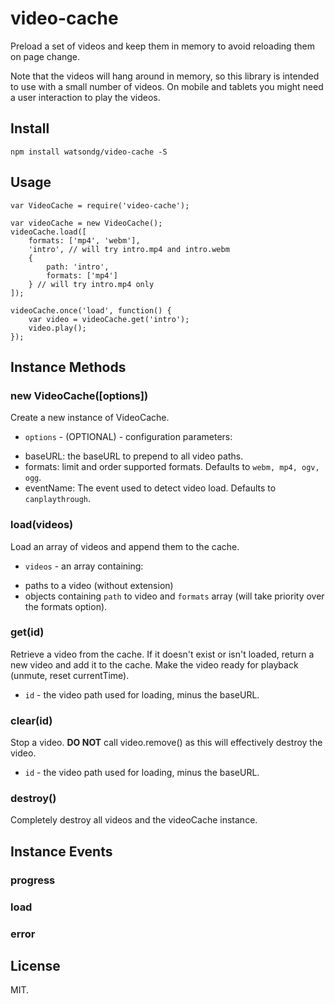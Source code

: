 video-cache
===

Preload a set of videos and keep them in memory to avoid reloading them on page change.

Note that the videos will hang around in memory, so this library is intended to use with a small number of videos.
On mobile and tablets you might need a user interaction to play the videos.

## Install

```
npm install watsondg/video-cache -S
```

## Usage

```
var VideoCache = require('video-cache');

var videoCache = new VideoCache();
videoCache.load([
    formats: ['mp4', 'webm'],
    'intro', // will try intro.mp4 and intro.webm
    {
        path: 'intro',
        formats: ['mp4']
    } // will try intro.mp4 only
]);

videoCache.once('load', function() {
    var video = videoCache.get('intro');
    video.play();
});

```

## Instance Methods

### new VideoCache([options])

Create a new instance of VideoCache.
* `options` - (OPTIONAL) - configuration parameters:
- baseURL: the baseURL to prepend to all video paths.
- formats: limit and order supported formats. Defaults to `webm, mp4, ogv, ogg`.
- eventName: The event used to detect video load. Defaults to `canplaythrough`.


### load(videos)

Load an array of videos and append them to the cache.

* `videos` - an array containing:
- paths to a video (without extension)
- objects containing `path` to video and `formats` array (will take priority over the formats option).


### get(id)

Retrieve a video from the cache. If it doesn't exist or isn't loaded, return a new video and add it to the cache.
Make the video ready for playback (unmute, reset currentTime).
* `id` - the video path used for loading, minus the baseURL.


### clear(id)

Stop a video.
**DO NOT** call video.remove() as this will effectively destroy the video.
* `id` - the video path used for loading, minus the baseURL.


### destroy()

Completely destroy all videos and the videoCache instance.

## Instance Events

### progress
### load
### error

## License
MIT.